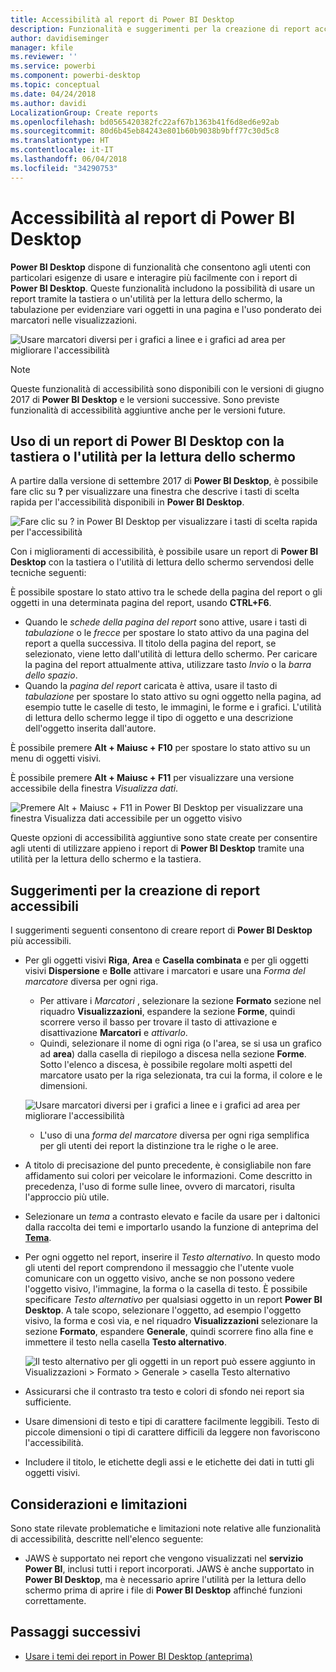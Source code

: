 ```yaml
---
title: Accessibilità al report di Power BI Desktop
description: Funzionalità e suggerimenti per la creazione di report accessibili a Power BI Desktop
author: davidiseminger
manager: kfile
ms.reviewer: ''
ms.service: powerbi
ms.component: powerbi-desktop
ms.topic: conceptual
ms.date: 04/24/2018
ms.author: davidi
LocalizationGroup: Create reports
ms.openlocfilehash: bd0565420382fc22af67b1363b41f6d8ed6e92ab
ms.sourcegitcommit: 80d6b45eb84243e801b60b9038b9bff77c30d5c8
ms.translationtype: HT
ms.contentlocale: it-IT
ms.lasthandoff: 06/04/2018
ms.locfileid: "34290753"
---
```

# <a name="accessibility-in-power-bi-desktop-reports"></a>Accessibilità al report di Power BI Desktop
**Power BI Desktop** dispone di funzionalità che consentono agli utenti con particolari esigenze di usare e interagire più facilmente con i report di **Power BI Desktop**. Queste funzionalità includono la possibilità di usare un report tramite la tastiera o un'utilità per la lettura dello schermo, la tabulazione per evidenziare vari oggetti in una pagina e l'uso ponderato dei marcatori nelle visualizzazioni.

![Usare marcatori diversi per i grafici a linee e i grafici ad area per migliorare l'accessibilità](media/desktop-accessibility/accessibility_01.png)

> [!NOTE]
> Queste funzionalità di accessibilità sono disponibili con le versioni di giugno 2017 di **Power BI Desktop** e le versioni successive. Sono previste funzionalità di accessibilità aggiuntive anche per le versioni future.
> 
> 

## <a name="consuming-a-power-bi-desktop-report-with-a-keyboard-or-screen-reader"></a>Uso di un report di Power BI Desktop con la tastiera o l'utilità per la lettura dello schermo
A partire dalla versione di settembre 2017 di **Power BI Desktop**, è possibile fare clic su **?** per visualizzare una finestra che descrive i tasti di scelta rapida per l'accessibilità disponibili in **Power BI Desktop**.

![Fare clic su ? in Power BI Desktop per visualizzare i tasti di scelta rapida per l'accessibilità](media/desktop-accessibility/accessibility_03.png)

Con i miglioramenti di accessibilità, è possibile usare un report di **Power BI Desktop** con la tastiera o l'utilità di lettura dello schermo servendosi delle tecniche seguenti:

È possibile spostare lo stato attivo tra le schede della pagina del report o gli oggetti in una determinata pagina del report, usando **CTRL+F6**.

* Quando le *schede della pagina del report* sono attive, usare i tasti di *tabulazione* o le *frecce* per spostare lo stato attivo da una pagina del report a quella successiva. Il titolo della pagina del report, se selezionato, viene letto dall'utilità di lettura dello schermo. Per caricare la pagina del report attualmente attiva, utilizzare tasto *Invio* o la *barra dello spazio*.
* Quando la *pagina del report* caricata è attiva, usare il tasto di *tabulazione* per spostare lo stato attivo su ogni oggetto nella pagina, ad esempio tutte le caselle di testo, le immagini, le forme e i grafici. L'utilità di lettura dello schermo legge il tipo di oggetto e una descrizione dell'oggetto inserita dall'autore. 

È possibile premere **Alt + Maiusc + F10** per spostare lo stato attivo su un menu di oggetti visivi.

È possibile premere **Alt + Maiusc + F11** per visualizzare una versione accessibile della finestra *Visualizza dati*.

![Premere Alt + Maiusc + F11 in Power BI Desktop per visualizzare una finestra Visualizza dati accessibile per un oggetto visivo](media/desktop-accessibility/accessibility_04.png)

Queste opzioni di accessibilità aggiuntive sono state create per consentire agli utenti di utilizzare appieno i report di **Power BI Desktop** tramite una utilità per la lettura dello schermo e la tastiera.

## <a name="tips-for-creating-accessible-reports"></a>Suggerimenti per la creazione di report accessibili
I suggerimenti seguenti consentono di creare report di **Power BI Desktop** più accessibili.

* Per gli oggetti visivi **Riga**, **Area** e **Casella combinata** e per gli oggetti visivi **Dispersione** e **Bolle** attivare i marcatori e usare una *Forma del marcatore* diversa per ogni riga.
  
  * Per attivare i *Marcatori* , selezionare la sezione **Formato** sezione nel riquadro **Visualizzazioni**, espandere la sezione **Forme**, quindi scorrere verso il basso per trovare il tasto di attivazione e disattivazione **Marcatori** e *attivarlo*.
  * Quindi, selezionare il nome di ogni riga (o l'area, se si usa un grafico ad **area**) dalla casella di riepilogo a discesa nella sezione **Forme**. Sotto l'elenco a discesa, è possibile regolare molti aspetti del marcatore usato per la riga selezionata, tra cui la forma, il colore e le dimensioni.
  
  ![Usare marcatori diversi per i grafici a linee e i grafici ad area per migliorare l'accessibilità](media/desktop-accessibility/accessibility_01.png)
  
  * L'uso di una *forma del marcatore* diversa per ogni riga semplifica per gli utenti dei report la distinzione tra le righe o le aree.
* A titolo di precisazione del punto precedente, è consigliabile non fare affidamento sui colori per veicolare le informazioni. Come descritto in precedenza, l'uso di forme sulle linee, ovvero di marcatori, risulta l'approccio più utile.
* Selezionare un *tema* a contrasto elevato e facile da usare per i daltonici dalla raccolta dei temi e importarlo usando la funzione di anteprima del [**Tema**](desktop-report-themes.md).
* Per ogni oggetto nel report, inserire il *Testo alternativo*. In questo modo gli utenti del report comprendono il messaggio che l'utente vuole comunicare con un oggetto visivo, anche se non possono vedere l'oggetto visivo, l'immagine, la forma o la casella di testo. È possibile specificare *Testo alternativo* per qualsiasi oggetto in un report **Power BI Desktop**. A tale scopo, selezionare l'oggetto, ad esempio l'oggetto visivo, la forma e così via, e nel riquadro **Visualizzazioni** selezionare la sezione **Formato**, espandere **Generale**, quindi scorrere fino alla fine e immettere il testo nella casella **Testo alternativo**.
  
  ![Il testo alternativo per gli oggetti in un report può essere aggiunto in Visualizzazioni > Formato > Generale > casella Testo alternativo](media/desktop-accessibility/accessibility_02.png)
* Assicurarsi che il contrasto tra testo e colori di sfondo nei report sia sufficiente.
* Usare dimensioni di testo e tipi di carattere facilmente leggibili. Testo di piccole dimensioni o tipi di carattere difficili da leggere non favoriscono l'accessibilità.
* Includere il titolo, le etichette degli assi e le etichette dei dati in tutti gli oggetti visivi.

## <a name="considerations-and-limitations"></a>Considerazioni e limitazioni
Sono state rilevate problematiche e limitazioni note relative alle funzionalità di accessibilità, descritte nell'elenco seguente:

* JAWS è supportato nei report che vengono visualizzati nel **servizio Power BI**, inclusi tutti i report incorporati. JAWS è anche supportato in **Power BI Desktop**, ma è necessario aprire l'utilità per la lettura dello schermo prima di aprire i file di **Power BI Desktop** affinché funzioni correttamente.

## <a name="next-steps"></a>Passaggi successivi
* [Usare i temi dei report in Power BI Desktop (anteprima)](desktop-report-themes.md)

